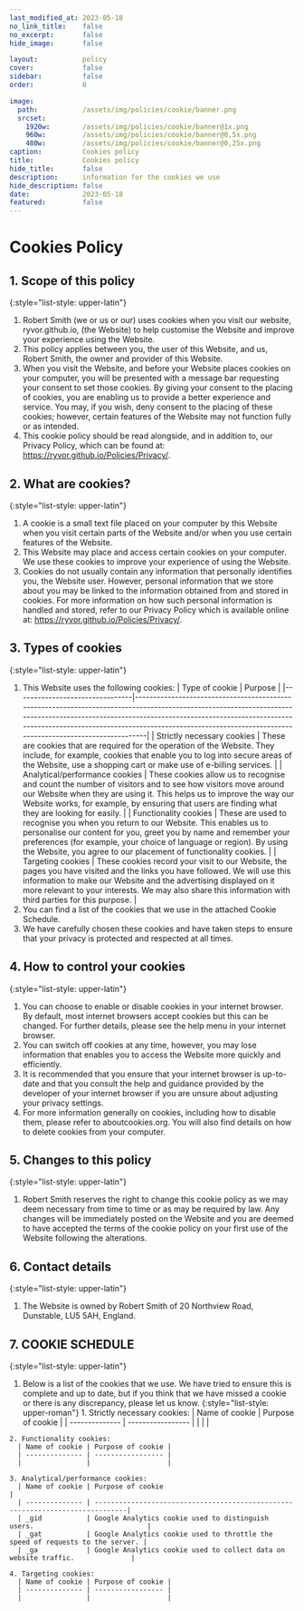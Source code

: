 ```yaml
---
last_modified_at: 2023-05-18
no_link_title:    false 
no_excerpt:       false 
hide_image:       false

layout:           policy
cover:            false
sidebar:          false
order:            0

image:
  path:           /assets/img/policies/cookie/banner.png
  srcset:
    1920w:        /assets/img/policies/cookie/banner@1x.png
    960w:         /assets/img/policies/cookie/banner@0,5x.png
    480w:         /assets/img/policies/cookie/banner@0,25x.png
caption:          Cookies policy
title:            Cookies policy
hide_title:       false
description:      information for the cookies we use
hide_description: false
date:             2023-05-18
featured:         false
---
```


# Cookies Policy

## 1. Scope of this policy

  {:style="list-style: upper-latin"}

  1. Robert Smith (we or us or our) uses cookies when you visit our website, ryvor.github.io, (the Website) to help customise the Website and improve your experience using the Website.
  2. This policy applies between you, the user of this Website, and us, Robert Smith, the owner and provider of this Website.
  3. When you visit the Website, and before your Website places cookies on your computer, you will be presented with a message bar requesting your consent to set those cookies. By giving your consent to the placing of cookies, you are enabling us to provide a better experience and service. You may, if you wish, deny consent to the placing of these cookies; however, certain features of the Website may not function fully or as intended.
  4. This cookie policy should be read alongside, and in addition to, our Privacy Policy, which can be found at: <https://ryvor.github.io/Policies/Privacy/>.

## 2. What are cookies?

  {:style="list-style: upper-latin"}

  1. A cookie is a small text file placed on your computer by this Website when you visit certain parts of the Website and/or when you use certain features of the Website.
  2. This Website may place and access certain cookies on your computer. We use these cookies to improve your experience of using the Website.
  3. Cookies do not usually contain any information that personally identifies you, the Website user. However, personal information that we store about you may be linked to the information obtained from and stored in cookies. For more information on how such personal information is handled and stored, refer to our Privacy Policy which is available online at: <https://ryvor.github.io/Policies/Privacy/>.

## 3. Types of cookies

  {:style="list-style: upper-latin"}

  1. This Website uses the following cookies:
    | Type of cookie                 | Purpose                                                                                                                                                                                                                                                                                                   |
    |--------------------------------|-----------------------------------------------------------------------------------------------------------------------------------------------------------------------------------------------------------------------------------------------------------------------------------------------------------|
    | Strictly necessary cookies     | These are cookies that are required for the operation of the Website. They include, for example, cookies that enable you to log into secure areas of the Website, use a shopping cart or make use of e-billing services.                                                                                  |
    | Analytical/performance cookies | These cookies allow us to recognise and count the number of visitors and to see how visitors move around our Website when they are using it. This helps us to improve the way our Website works, for example, by ensuring that users are finding what they are looking for easily.                        |
    | Functionality cookies          | These are used to recognise you when you return to our Website. This enables us to personalise our content for you, greet you by name and remember your preferences (for example, your choice of language or region). By using the Website, you agree to our placement of functionality cookies.          |
    | Targeting cookies              | These cookies record your visit to our Website, the pages you have visited and the links you have followed. We will use this information to make our Website and the advertising displayed on it more relevant to your interests. We may also share this information with third parties for this purpose. |
  2. You can find a list of the cookies that we use in the attached Cookie Schedule.
  3. We have carefully chosen these cookies and have taken steps to ensure that your privacy is protected and respected at all times.

## 4. How to control your cookies

  {:style="list-style: upper-latin"}

  1. You can choose to enable or disable cookies in your internet browser. By default, most internet browsers accept cookies but this can be changed. For further details, please see the help menu in your internet browser.
  2. You can switch off cookies at any time, however, you may lose information that enables you to access the Website more quickly and efficiently.
  3. It is recommended that you ensure that your internet browser is up-to-date and that you consult the help and guidance provided by the developer of your internet browser if you are unsure about adjusting your privacy settings.
  4. For more information generally on cookies, including how to disable them, please refer to aboutcookies.org. You will also find details on how to delete cookies from your computer.

## 5. Changes to this policy

  {:style="list-style: upper-latin"}

  1. Robert Smith reserves the right to change this cookie policy as we may deem necessary from time to time or as may be required by law. Any changes will be immediately posted on the Website and you are deemed to have accepted the terms of the cookie policy on your first use of the Website following the alterations.

## 6. Contact details

  {:style="list-style: upper-latin"}

  1. The Website is owned by Robert Smith of 20 Northview Road, Dunstable, LU5 5AH, England.

## 7. COOKIE SCHEDULE

  {:style="list-style: upper-latin"}

  1. Below is a list of the cookies that we use. We have tried to ensure this is complete and up to date, but if you think that we have missed a cookie or there is any discrepancy, please let us know.
    {:style="list-style: upper-roman"}
    1. Strictly necessary cookies:
      | Name of cookie | Purpose of cookie |
      | -------------- | ----------------- |
      |                |                   |

    2. Functionality cookies:
      | Name of cookie | Purpose of cookie |
      | -------------- | ----------------- |
      |                |                   |

    3. Analytical/performance cookies:
      | Name of cookie | Purpose of cookie                                                             |
      | -------------- | ------------------------------------------------------------------------------|
      | _gid           | Google Analytics cookie used to distinguish users.                            |
      | _gat           | Google Analytics cookie used to throttle the speed of requests to the server. |
      | _ga            | Google Analytics cookie used to collect data on website traffic.              |

    4. Targeting cookies:
      | Name of cookie | Purpose of cookie |
      | -------------- | ----------------- |
      |                |                   |
